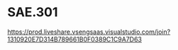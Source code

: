 # SAE.301

https://prod.liveshare.vsengsaas.visualstudio.com/join?1310920E7D314B789661B0F0389C1C9A7D63
